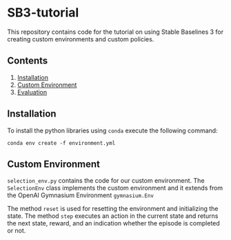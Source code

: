 # SB3-tutorial

This repository contains code for the tutorial on using Stable Baselines 3 for creating custom environments and custom policies.

## Contents 

1. [Installation](#installation) 
2. [Custom Environment](#custom-environment)
3. [Evaluation](#evaluation)

## Installation

To install the python libraries using ```conda``` execute the following command: 

```
conda env create -f environment.yml
```
## Custom Environment

```selection_env.py``` contains the code for our custom environment. The ```SelectionEnv``` class implements the custom environment and it extends from the OpenAI Gymnasium Environment ```gymnasium.Env```

The method ```reset```  is used for resetting the environment and initializing the state. The method ```step``` executes an action in the current state and returns the next state, reward, and an indication whether the episode is completed or not. 

